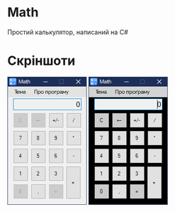 # Math
Простий калькулятор, написаний на C#
# Скріншоти
![](https://github.com/MaksimCeleron/Math/blob/dc115ddecb50171f9ea295107b8659ffad74a4bc/Screenshot_1.png) ![](https://github.com/MaksimCeleron/Math/blob/dc115ddecb50171f9ea295107b8659ffad74a4bc/Screenshot_2.png)
